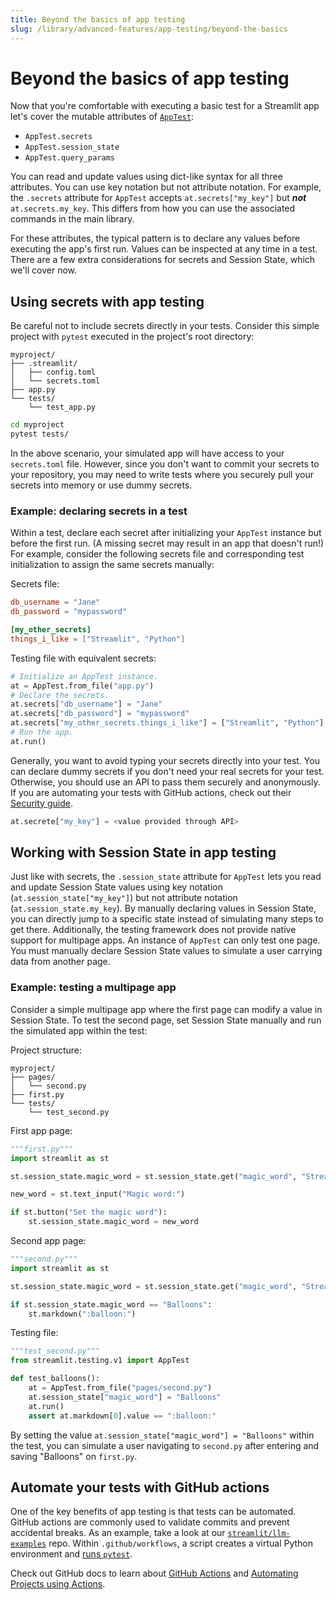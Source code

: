 ```yaml
---
title: Beyond the basics of app testing
slug: /library/advanced-features/app-testing/beyond-the-basics
---
```


# Beyond the basics of app testing

Now that you're comfortable with executing a basic test for a Streamlit app let's cover the mutable attributes of [`AppTest`](/library/api-reference/app-testing/st.testing.v1.apptest):

- `AppTest.secrets`
- `AppTest.session_state`
- `AppTest.query_params`

You can read and update values using dict-like syntax for all three attributes. You can use key notation but not attribute notation. For example, the `.secrets` attribute for `AppTest` accepts `at.secrets["my_key"]` but **_not_** `at.secrets.my_key`. This differs from how you can use the associated commands in the main library.

For these attributes, the typical pattern is to declare any values before executing the app's first run. Values can be inspected at any time in a test. There are a few extra considerations for secrets and Session State, which we'll cover now.

## Using secrets with app testing

Be careful not to include secrets directly in your tests. Consider this simple project with `pytest` executed in the project's root directory:

```none
myproject/
├── .streamlit/
│   ├── config.toml
│   └── secrets.toml
├── app.py
└── tests/
    └── test_app.py
```

```bash
cd myproject
pytest tests/
```

In the above scenario, your simulated app will have access to your `secrets.toml` file. However, since you don't want to commit your secrets to your repository, you may need to write tests where you securely pull your secrets into memory or use dummy secrets.

### Example: declaring secrets in a test

Within a test, declare each secret after initializing your `AppTest` instance but before the first run. (A missing secret may result in an app that doesn't run!) For example, consider the following secrets file and corresponding test initialization to assign the same secrets manually:

Secrets file:

```toml
db_username = "Jane"
db_password = "mypassword"

[my_other_secrets]
things_i_like = ["Streamlit", "Python"]
```

Testing file with equivalent secrets:

```python
# Initialize an AppTest instance.
at = AppTest.from_file("app.py")
# Declare the secrets.
at.secrets["db_username"] = "Jane"
at.secrets["db_password"] = "mypassword"
at.secrets["my_other_secrets.things_i_like"] = ["Streamlit", "Python"]
# Run the app.
at.run()
```

Generally, you want to avoid typing your secrets directly into your test. You can declare dummy secrets if you don't need your real secrets for your test. Otherwise, you should use an API to pass them securely and anonymously. If you are automating your tests with GitHub actions, check out their [Security guide](https://docs.github.com/en/actions/security-guides/using-secrets-in-github-actions).

```python
at.secrete["my_key"] = <value provided through API>
```

## Working with Session State in app testing

Just like with secrets, the `.session_state` attribute for `AppTest` lets you read and update Session State values using key notation (`at.session_state["my_key"]`) but not attribute notation (`at.session_state.my_key`). By manually declaring values in Session State, you can directly jump to a specific state instead of simulating many steps to get there. Additionally, the testing framework does not provide native support for multipage apps. An instance of `AppTest` can only test one page. You must manually declare Session State values to simulate a user carrying data from another page.

### Example: testing a multipage app

Consider a simple multipage app where the first page can modify a value in Session State. To test the second page, set Session State manually and run the simulated app within the test:

Project structure:

```none
myproject/
├── pages/
│   └── second.py
├── first.py
└── tests/
    └── test_second.py
```

First app page:

```python
"""first.py"""
import streamlit as st

st.session_state.magic_word = st.session_state.get("magic_word", "Streamlit")

new_word = st.text_input("Magic word:")

if st.button("Set the magic word"):
    st.session_state.magic_word = new_word
```

Second app page:

```python
"""second.py"""
import streamlit as st

st.session_state.magic_word = st.session_state.get("magic_word", "Streamlit")

if st.session_state.magic_word == "Balloons":
    st.markdown(":balloon:")
```

Testing file:

```python
"""test_second.py"""
from streamlit.testing.v1 import AppTest

def test_balloons():
    at = AppTest.from_file("pages/second.py")
    at.session_state["magic_word"] = "Balloons"
    at.run()
    assert at.markdown[0].value == ":balloon:"
```

By setting the value `at.session_state["magic_word"] = "Balloons"` within the test, you can simulate a user navigating to `second.py` after entering and saving "Balloons" on `first.py`.

## Automate your tests with GitHub actions

One of the key benefits of app testing is that tests can be automated. GitHub actions are commonly used to validate commits and prevent accidental breaks. As an example, take a look at our [`streamlit/llm-examples`](https://github.com/streamlit/llm-examples) repo. Within `.github/workflows`, a script creates a virtual Python environment and [runs `pytest`](https://github.com/streamlit/llm-examples/blob/bbcc2667cec2a347b34ab3420b57d6ecb42a3188/.github/workflows/python-app.yml#L38).

Check out GitHub docs to learn about [GitHub Actions](https://docs.github.com/en/actions) and [Automating Projects using Actions](https://docs.github.com/en/issues/planning-and-tracking-with-projects/automating-your-project/automating-projects-using-actions).
